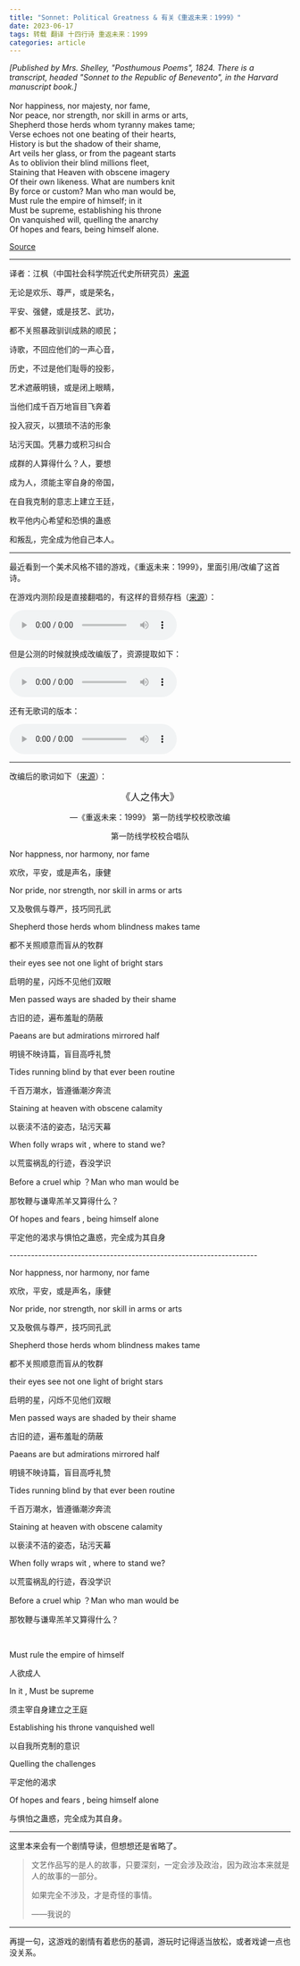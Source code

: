 ```yaml
---
title: "Sonnet: Political Greatness & 有关《重返未来：1999》"
date: 2023-06-17
tags: 转载 翻译 十四行诗 重返未来：1999
categories: article
---
```


_\[Published by Mrs. Shelley, "Posthumous Poems", 1824. There is a transcript, headed "Sonnet to the Republic of Benevento", in the Harvard manuscript book.]_\
\
Nor happiness, nor majesty, nor fame,\
Nor peace, nor strength, nor skill in arms or arts,\
Shepherd those herds whom tyranny makes tame;\
Verse echoes not one beating of their hearts,\
History is but the shadow of their shame,\
Art veils her glass, or from the pageant starts\
As to oblivion their blind millions fleet,\
Staining that Heaven with obscene imagery\
Of their own likeness. What are numbers knit\
By force or custom? Man who man would be,\
Must rule the empire of himself; in it\
Must be supreme, establishing his throne\
On vanquished will, quelling the anarchy\
Of hopes and fears, being himself alone.

[Source](https://genius.com/Percy-bysshe-shelley-sonnet-political-greatness-annotated)

---

译者：江枫（中国社会科学院近代史所研究员）[来源](http://www.wxg.org.cn/jzzx/1583.jhtml)

无论是欢乐、尊严，或是荣名，

平安、强健，或是技艺、武功，

都不关照暴政驯训成熟的顺民；

诗歌，不回应他们的一声心音，

历史，不过是他们耻辱的投影，

艺术遮蔽明镜，或是闭上眼睛，

当他们成千百万地盲目飞奔着

投入寂灭，以猥琐不洁的形象

玷污天国。凭暴力或积习纠合

成群的人算得什么？人，要想

成为人，须能主宰自身的帝国，

在自我克制的意志上建立王廷，

敉平他内心希望和恐惧的蛊惑

和叛乱，完全成为他自己本人。

---

最近看到一个美术风格不错的游戏，《重返未来：1999》，里面引用/改编了这首诗。

在游戏内测阶段是直接翻唱的，有这样的音频存档（[来源](https://www.bilibili.com/video/BV1ha411s7LR?p=1)）：

<audio controls>
  <source src="/assets/postres/2023-06-17-Percy-bysshe-shelley-sonnet-political-greatness-annotated/bili.m4a">
您的浏览器不支持 audio 元素。
</audio>

但是公测的时候就换成改编版了，资源提取如下：

<audio controls>
  <source src="/assets/postres/2023-06-17-Percy-bysshe-shelley-sonnet-political-greatness-annotated/770913_1.wav">
您的浏览器不支持 audio 元素。
</audio>

还有无歌词的版本：

<audio controls>
  <source src="/assets/postres/2023-06-17-Percy-bysshe-shelley-sonnet-political-greatness-annotated/753105343_1.wav">
您的浏览器不支持 audio 元素。
</audio>

---

改编后的歌词如下（[来源](https://www.bilibili.com/read/cv24154619)）：

<p style="text-align: center;">
  <span style="font-size: 1.25em;">《人之伟大》</span>
</p>
<p style="text-align: center;">—《重返未来：1999》 第一防线学校校歌改编</p>
<p style="text-align: center;">第一防线学校校合唱队</p>

Nor happness, nor harmony, nor fame

欢欣，平安，或是声名，康健

Nor pride, nor strength, nor skill in arms or arts

又及敬佩与尊严，技巧同孔武

Shepherd those herds whom blindness makes tame

都不关照顺意而盲从的牧群

their eyes see not one light of bright stars

启明的星，闪烁不见他们双眼

Men passed ways are shaded by their shame

古旧的迹，遍布羞耻的荫蔽

Paeans are but admirations mirrored half

明镜不映诗篇，盲目高呼礼赞

Tides running blind by that ever been routine

千百万潮水，皆遵循潮汐奔流

Staining at heaven with obscene calamity

以亵渎不洁的姿态，玷污天幕

When folly wraps wit , where to stand we?

以荒蛮祸乱的行迹，吞没学识

Before a cruel whip ？Man who man would be

那牧鞭与谦卑羔羊又算得什么？

Of hopes and fears , being himself alone

平定他的渴求与惧怕之蛊惑，完全成为其自身

\---------------------------------------------------------------------

Nor happness, nor harmony, nor fame

欢欣，平安，或是声名，康健

Nor pride, nor strength, nor skill in arms or arts

又及敬佩与尊严，技巧同孔武

Shepherd those herds whom blindness makes tame

都不关照顺意而盲从的牧群

their eyes see not one light of bright stars

启明的星，闪烁不见他们双眼

Men passed ways are shaded by their shame

古旧的迹，遍布羞耻的荫蔽

Paeans are but admirations mirrored half

明镜不映诗篇，盲目高呼礼赞

Tides running blind by that ever been routine

千百万潮水，皆遵循潮汐奔流

Staining at heaven with obscene calamity

以亵渎不洁的姿态，玷污天幕

When folly wraps wit , where to stand we?

以荒蛮祸乱的行迹，吞没学识

Before a cruel whip ？Man who man would be

那牧鞭与谦卑羔羊又算得什么？

 

Must rule the empire of himself

人欲成人

In it , Must be supreme

须主宰自身建立之王庭

Establishing his throne vanquished well

以自我所克制的意识

Quelling the challenges

平定他的渴求

Of hopes and fears , being himself alone

与惧怕之蛊惑，完全成为其自身。

---

这里本来会有一个剧情导读，但想想还是省略了。

> 文艺作品写的是人的故事，只要深刻，一定会涉及政治，因为政治本来就是人的故事的一部分。
>
> 如果完全不涉及，才是奇怪的事情。
>
> ——我说的

---

再提一句，这游戏的剧情有着悲伤的基调，游玩时记得适当放松，或者戏谑一点也没关系。
